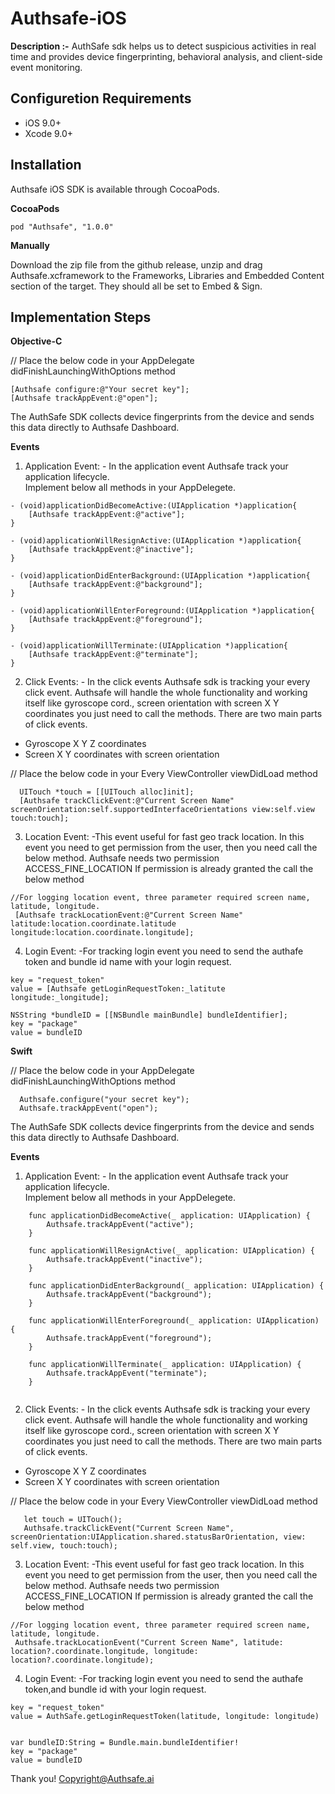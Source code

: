 # Authsafe-iOS

**Description :-**
AuthSafe sdk helps us to detect suspicious activities in real time and provides device fingerprinting, behavioral analysis, and client-side event monitoring.

**Configuretion Requirements**
---
* iOS 9.0+<br>
* Xcode 9.0+

**Installation**
---
Authsafe iOS SDK is available through CocoaPods.

**CocoaPods**

```
pod "Authsafe", "1.0.0"
```

**Manually**

Download the zip file from the github release, unzip and drag Authsafe.xcframework to the Frameworks, Libraries and Embedded Content section of the target. They should all be set to Embed & Sign.


**Implementation Steps**
---

**Objective-C**

// Place the below code in your AppDelegate didFinishLaunchingWithOptions method

```
[Authsafe configure:@"Your secret key"];
[Authsafe trackAppEvent:@"open"];
```
The AuthSafe SDK collects device fingerprints from the device and sends this data directly to Authsafe Dashboard.

**Events**

1. Application Event: - In the application event Authsafe track your application lifecycle.<br>
Implement below all methods in your AppDelegete.

```
- (void)applicationDidBecomeActive:(UIApplication *)application{
	[Authsafe trackAppEvent:@"active"];
}

- (void)applicationWillResignActive:(UIApplication *)application{
	[Authsafe trackAppEvent:@"inactive"];
}

- (void)applicationDidEnterBackground:(UIApplication *)application{
	[Authsafe trackAppEvent:@"background"];
}

- (void)applicationWillEnterForeground:(UIApplication *)application{
	[Authsafe trackAppEvent:@"foreground"];
}

- (void)applicationWillTerminate:(UIApplication *)application{
	[Authsafe trackAppEvent:@"terminate"];
}
```


2. Click Events: - In the click events Authsafe sdk is tracking your every click event. Authsafe will handle the whole functionality and working itself like gyroscope cord., screen orientation with screen X Y coordinates you just need to call the methods.
There are two main parts of click events.

 * Gyroscope X Y Z coordinates<br>
 * Screen X Y coordinates with screen orientation

// Place the below code in your Every ViewController viewDidLoad method

```
  UITouch *touch = [[UITouch alloc]init];
  [Authsafe trackClickEvent:@"Current Screen Name" screenOrientation:self.supportedInterfaceOrientations view:self.view touch:touch]; 
```


3. Location Event: -This event useful for fast geo track location.
In this event you need to get permission from the user, then you need call the below method.
Authsafe needs two permission  ACCESS_FINE_LOCATION
If permission is already granted the call the below method

```
//For logging location event, three parameter required screen name, latitude, longitude.
 [Authsafe trackLocationEvent:@"Current Screen Name" latitude:location.coordinate.latitude longitude:location.coordinate.longitude]; 
```


4. Login Event: -For tracking login event you need to send the authafe token and bundle id name with your login request.

```
key = "request_token"
value = [Authsafe getLoginRequestToken:_latitute longitude:_longitude];

NSString *bundleID = [[NSBundle mainBundle] bundleIdentifier];
key = "package"
value = bundleID

```


**Swift**

// Place the below code in your AppDelegate didFinishLaunchingWithOptions method

```
  Authsafe.configure("your secret key");
  Authsafe.trackAppEvent("open");
```
The AuthSafe SDK collects device fingerprints from the device and sends this data directly to Authsafe Dashboard.

**Events**

1. Application Event: - In the application event Authsafe track your application lifecycle.<br>
Implement below all methods in your AppDelegete.

```
    func applicationDidBecomeActive(_ application: UIApplication) {
        Authsafe.trackAppEvent("active");
    }
    
    func applicationWillResignActive(_ application: UIApplication) {
    	Authsafe.trackAppEvent("inactive");
    }

    func applicationDidEnterBackground(_ application: UIApplication) {
        Authsafe.trackAppEvent("background");
    }
    
    func applicationWillEnterForeground(_ application: UIApplication) {
        Authsafe.trackAppEvent("foreground");
    }
 
    func applicationWillTerminate(_ application: UIApplication) {
        Authsafe.trackAppEvent("terminate");
    }
    
```


2. Click Events: - In the click events Authsafe sdk is tracking your every click event. Authsafe will handle the whole functionality and working itself like gyroscope cord., screen orientation with screen X Y coordinates you just need to call the methods.
There are two main parts of click events.

 * Gyroscope X Y Z coordinates<br>
 * Screen X Y coordinates with screen orientation

// Place the below code in your Every ViewController viewDidLoad method

```
   let touch = UITouch();
   Authsafe.trackClickEvent("Current Screen Name", screenOrientation:UIApplication.shared.statusBarOrientation, view: self.view, touch:touch);
```


3. Location Event: -This event useful for fast geo track location.
In this event you need to get permission from the user, then you need call the below method.
Authsafe needs two permission  ACCESS_FINE_LOCATION
If permission is already granted the call the below method

```
//For logging location event, three parameter required screen name, latitude, longitude.
 Authsafe.trackLocationEvent("Current Screen Name", latitude: location?.coordinate.longitude, longitude: location?.coordinate.longitude);
```


4. Login Event: -For tracking login event you need to send the authafe token,and bundle id with your login request.

```
key = "request_token"
value = AuthSafe.getLoginRequestToken(latitude, longitude: longitude)


var bundleID:String = Bundle.main.bundleIdentifier!
key = "package"
value = bundleID

```


Thank you!
Copyright@Authsafe.ai


